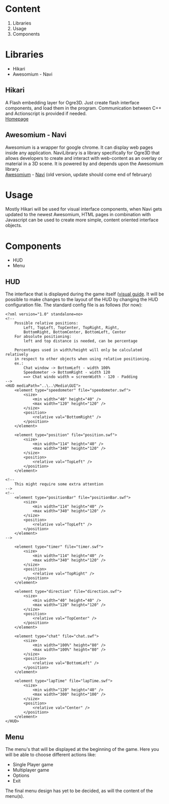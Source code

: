 # Content #
  1. Libraries
  1. Usage
  1. Components

# Libraries #
  * Hikari
  * Awesomium - Navi

## Hikari ##
A Flash embedding layer for Ogre3D. Just create flash interface components, and load them in the program. Communication between C++ and Actionscript is provided if needed.<br />
[Homepage](http://code.google.com/p/hikari-library/)

## Awesomium - Navi ##
Awesomium is a wrapper for google chrome. It can display web pages inside any application.
NaviLibrary is a library specifically for Ogre3D that allows developers to create and interact with web-content as an overlay or material in a 3D scene. It is powered by and depends upon the Awesomium library.<br />
[Awesomium](http://www.khrona.com/products/awesomium/) - [Navi](http://princeofcode.com/navilibrary.php#download) (old version, update should come end of february)

# Usage #
Mostly Hikari will be used for visual interface components, when Navi gets updated to the newest Awesomium, HTML pages in combination with Javascript can be used to create more simple, content oriented interface objects.

# Components #
  * HUD
  * Menu

## HUD ##
The interface that is displayed during the game itself ([visual guide](http://uhasseltaacgua.googlecode.com/files/hudoverview.zip).
It will be possible to make changes to the layout of the HUD by changing the HUD configuration file. The standard config file is as follows (for now):
```
<?xml version="1.0" standalone=no>
<!-- 
	Possible relative positions:
		Left, TopLeft, TopCenter, TopRight, Right,
		BottomRight, BottomCenter, BottomLeft, Center
	For absolute positioning:
		left and top distance is needed, can be percentage
		
	Percentages used in width/height will only be calculated relatively
	in respect to other objects when using relative positioning.
	ex.:
		Chat window -> BottomLeft - width 100%
		Speedometer -> BottomRight - width 120
		==> Chat windo width = screenWidth - 120 - Padding
-->
<HUD mediaPath="..\..\Media\GUI">
	<element type="speedometer" file="speedometer.swf">
		<size>
			<min width="40" height="40" />
			<max width="120" height="120" />
		</size>
		<position>
			<relative val="BottomRight" />
		</position>
	</element>
	
	<element type="position" file="position.swf">
		<size>
			<min width="114" height="40" />
			<max width="340" height="120" />
		</size>
		<position>
			<relative val="TopLeft" />
		</position>
	</element>
	
<!--
	This might require some extra attention
-->
<!--
	<element type="positionBar" file="positionBar.swf">
		<size>
			<min width="114" height="40" />
			<max width="340" height="120" />
		</size>
		<position>
			<relative val="TopLeft" />
		</position>
	</element>
-->	

	<element type="timer" file="timer.swf">
		<size>
			<min width="114" height="40" />
			<max width="340" height="120" />
		</size>
		<position>
			<relative val="TopRight" />
		</position>
	</element>
	
	<element type="direction" file="direction.swf">
		<size>
			<min width="40" height="40" />
			<max width="120" height="120" />
		</size>
		<position>
			<relative val="TopCenter" />
		</position>
	</element>
	
	<element type="chat" file="chat.swf">
		<size>
			<min width="100%" height="80" />
			<max width="100%" height="80" />
		</size>
		<position>
			<relative val="BottomLeft" />
		</position>
	</element>
	
	<element type="lapTime" file="lapTime.swf">
		<size>
			<min width="120" height="40" />
			<max width="300" height="100" />
		</size>
		<position>
			<relative val="Center" />
		</position>
	</element>
</HUD>
```

## Menu ##
The menu's that will be displayed at the beginning of the game. Here you will be able to choose different actions like:
  * Single Player game
  * Multiplayer game
  * Options
  * Exit

The final menu design has yet to be decided, as will the content of the menu(s).